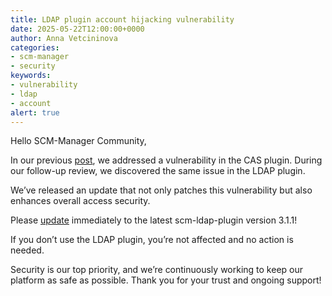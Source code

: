 ```yaml
---
title: LDAP plugin account hijacking vulnerability
date: 2025-05-22T12:00:00+0000
author: Anna Vetcininova
categories:
- scm-manager
- security
keywords:
- vulnerability
- ldap
- account
alert: true
---
```


Hello SCM-Manager Community,

In our previous [post](https://scm-manager.org/blog/posts/2025-05-16-cas-plugin-account-hijacking-vulnerability/), we addressed a vulnerability in the CAS plugin. During our follow-up review, we discovered the same issue in the LDAP plugin.

We’ve released an update that not only patches this vulnerability but also enhances overall access security.

Please [update](https://scm-manager.org/plugins/scm-ldap-plugin/releases/) immediately to the latest scm-ldap-plugin version 3.1.1!


If you don’t use the LDAP plugin, you’re not affected and no action is needed.

Security is our top priority, and we’re continuously working to keep our platform as safe as possible. Thank you for your trust and ongoing support!
